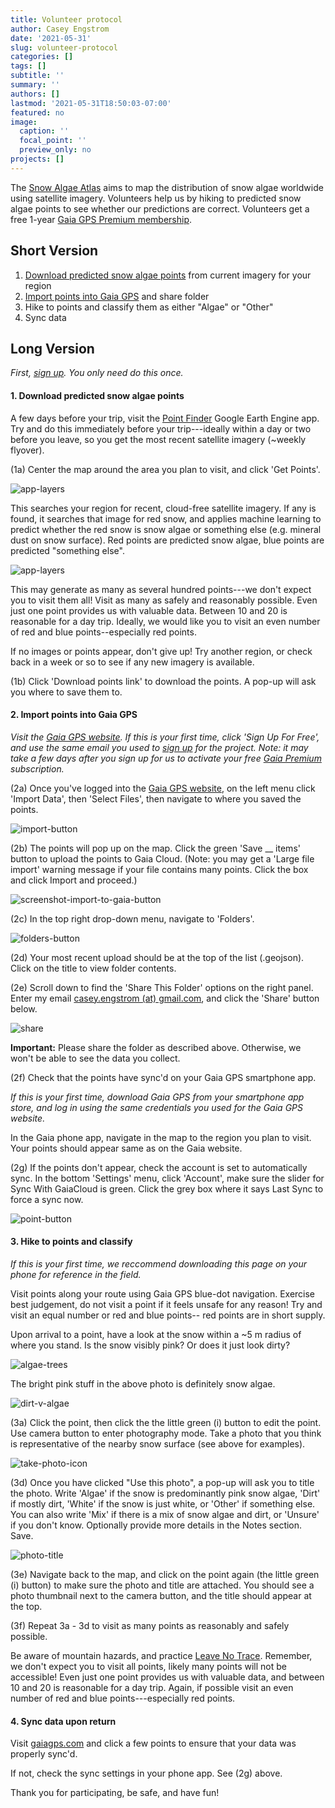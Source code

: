 ```yaml
---
title: Volunteer protocol
author: Casey Engstrom
date: '2021-05-31'
slug: volunteer-protocol
categories: []
tags: []
subtitle: ''
summary: ''
authors: []
lastmod: '2021-05-31T18:50:03-07:00'
featured: no
image:
  caption: ''
  focal_point: ''
  preview_only: no
projects: []
---
```


The [Snow Algae Atlas](https://caseyengstrom.ca/blog/intro-snow-algae-atlas) aims to map the distribution of snow algae worldwide using satellite imagery. Volunteers help us by hiking to predicted snow algae points to see whether our predictions are correct. Volunteers get a free 1-year [Gaia GPS Premium membership](https://www.gaiagps.com/premium/). 

## Short Version

1) [Download predicted snow algae points](https://caseyengstrom.users.earthengine.app/view/snow-algae-ground-truth) from current imagery for your region
2) [Import points into Gaia GPS](https://gaiagps.com) and share folder
3) Hike to points and classify them as either "Algae" or "Other" 
4) Sync data

## Long Version

<!-- double space after line to indent next line -->
*First, [sign up](https://forms.gle/cWgyXnrmHoLzHuKh9). You only need do this once.* 

#### 1. Download predicted snow algae points  

A few days before your trip, visit the [Point Finder](https://caseyengstrom.users.earthengine.app/view/snow-algae-ground-truth) Google Earth Engine app. Try and do this immediately before your trip---ideally within a day or two before you leave, so you get the most recent satellite imagery (~weekly flyover). 

(1a) Center the map around the area you plan to visit, and click 'Get Points'.
   
![app-layers](point-finder-main.png)

This searches your region for recent, cloud-free satellite imagery. If any is found, it searches that image for red snow, and applies machine learning to predict whether the red snow is snow algae or something else (e.g. mineral dust on snow surface). Red points are predicted snow algae, blue points are predicted "something else". 

![app-layers](point-finder-dots.png)

This may generate as many as several hundred points---we don't expect you to visit them all! Visit as many as safely and reasonably possible. Even just one point provides us with valuable data. Between 10 and 20 is reasonable for a day trip. Ideally, we would like you to visit an even number of red and blue points--especially red points.

If no images or points appear, don't give up! Try another region, or check back in a week or so to see if any new imagery is available.

(1b) Click 'Download points link' to download the points. A pop-up will ask you where to save them to.


#### 2. Import points into Gaia GPS

*Visit the [Gaia GPS website](https://gaiagps.com). If this is your first time, click 'Sign Up For Free', and use the same email you used to [sign up](https://forms.gle/cWgyXnrmHoLzHuKh9) for the project. Note: it may take a few days after you sign up for us to activate your free [Gaia Premium](https://www.gaiagps.com/premium/) subscription.*

(2a) Once you've logged into the [Gaia GPS website](https://gaiagps.com), on the left menu click 'Import Data', then 'Select Files', then navigate to where you saved the points.  

![import-button](gaia-web-main.png)

(2b) The points will pop up on the map. Click the green 'Save __ items' button to upload the points to Gaia Cloud. (Note: you may get a 'Large file import' warning message if your file contains many points. Click the box and click Import and proceed.)

![screenshot-import-to-gaia-button](import-to-gaia.png)


(2c) In the top right drop-down menu, navigate to 'Folders'.  

![folders-button](gaia-web-folders.png)

(2d) Your most recent upload should be at the top of the list (.geojson). Click on the title to view folder contents. 

(2e) Scroll down to find the 'Share This Folder' options on the right panel. Enter my email [casey.engstrom (at) gmail.com](mailto:casey.engstrom@gmail.com), and click the 'Share' button below.

![share](share-gaia-folder.png)  

**Important:** Please share the folder as described above. Otherwise, we won't be able to see the data you collect.  

(2f) Check that the points have sync'd on your Gaia GPS smartphone app. 

*If this is your first time, download Gaia GPS from your smartphone app store, and log in using the same credentials you used for the Gaia GPS website.*  

In the Gaia phone app, navigate in the map to the region you plan to visit. Your points should appear same as on the Gaia website.

(2g) If the points don't appear, check the account is set to automatically sync. In the bottom 'Settings' menu, click 'Account', make sure the slider for Sync With GaiaCloud is green. Click the grey box where it says Last Sync to force a sync now. 


![point-button](sync-button.jpg)

#### 3. Hike to points and classify

*If this is your first time, we reccommend downloading this page on your phone for reference in the field.*

Visit points along your route using Gaia GPS blue-dot navigation. Exercise best judgement, do not visit a point if it feels unsafe for any reason! Try and visit an equal number or red and blue points-- red points are in short supply.

Upon arrival to a point, have a look at the snow within a ~5 m radius of where you stand. Is the snow visibly pink? Or does it just look dirty?

![algae-trees](garibaldi.jpg)

The bright pink stuff in the above photo is definitely snow algae. 

![dirt-v-algae](dirt-v-snow.jpg)

(3a) Click the point, then click the the little green (i) button to edit the point. Use camera button to enter photography mode. Take a photo that you think is representative of the nearby snow surface (see above for examples).

![take-photo-icon](photo-button.jpg)

(3d) Once you have clicked "Use this photo", a pop-up will ask you to title the photo. Write 'Algae' if the snow is predominantly pink snow algae, 'Dirt' if mostly dirt, 'White' if the snow is just white, or 'Other' if something else. You can also write 'Mix' if there is a mix of snow algae and dirt, or 'Unsure' if you don't know. Optionally provide more details in the Notes section. Save. 

![photo-title](photo-title.jpg)

(3e) Navigate back to the map, and click on the point again (the little green (i) button) to make sure the photo and title are attached. You should see a photo thumbnail next to the camera button, and the title should appear at the top. 

(3f) Repeat 3a - 3d to visit as many points as reasonably and safely possible. 

Be aware of mountain hazards, and practice [Leave No Trace](https://www.leavenotrace.ca/home). Remember, we don't expect you to visit all points, likely many points will not be accessible! Even just one point provides us with valuable data, and between 10 and 20 is reasonable for a day trip. Again, if possible visit an even number of red and blue points---especially red points.

#### 4. Sync data upon return 

Visit [gaiagps.com](gaiagps.com) and click a few points to ensure that your data was properly sync'd.

If not, check the sync settings in your phone app. See (2g) above.  

Thank you for participating, be safe, and have fun!


